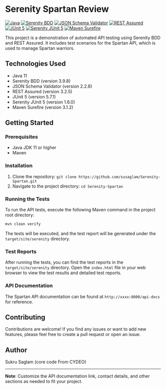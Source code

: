 # Serenity Spartan Review

[![Java](https://img.shields.io/badge/Java-11-blue)](https://www.java.com/en/)
[![Serenity BDD](https://img.shields.io/badge/Serenity%20BDD-3.9.8-orange)](https://serenity-bdd.github.io/theserenitybook/latest/index.html)
[![JSON Schema Validator](https://img.shields.io/badge/JSON%20Schema%20Validator-2.2.6-brightgreen)](https://github.com/fge/json-schema-validator)
[![REST Assured](https://img.shields.io/badge/REST%20Assured-3.2.5-yellow)](https://rest-assured.io/)
[![JUnit 5](https://img.shields.io/badge/JUnit%205-5.7.1-red)](https://junit.org/junit5/)
[![Serenity JUnit 5](https://img.shields.io/badge/Serenity%20JUnit%205-1.6.0-blueviolet)](https://github.com/serenity-bdd/serenity-junit5)
[![Maven Surefire](https://img.shields.io/badge/Maven%20Surefire-3.1.2-lightgrey)](https://maven.apache.org/surefire/maven-surefire-plugin/)

This project is a demonstration of automated API testing using Serenity BDD and REST Assured. It includes test scenarios for the Spartan API, which is used to manage Spartan warriors.

## Technologies Used

- Java 11
- Serenity BDD (version 3.9.8)
- JSON Schema Validator (version 2.2.6)
- REST Assured (version 3.2.5)
- JUnit 5 (version 5.7.1)
- Serenity JUnit 5 (version 1.6.0)
- Maven Surefire (version 3.1.2)

## Getting Started

### Prerequisites

- Java JDK 11 or higher
- Maven

### Installation

1. Clone the repository: `git clone https://github.com/susaglam/Serenity-Spartan.git`
2. Navigate to the project directory: `cd Serenity-Spartan`

### Running the Tests

To run the API tests, execute the following Maven command in the project root directory:

```bash
mvn clean verify
```

The tests will be executed, and the test report will be generated under the `target/site/serenity` directory.

### Test Reports

After running the tests, you can find the test reports in the `target/site/serenity` directory. Open the `index.html` file in your web browser to view the test results and detailed test reports.

### API Documentation

The Spartan API documentation can be found at `http://xxxx:8000/api-docs` for reference.

## Contributing

Contributions are welcome! If you find any issues or want to add new features, please feel free to create a pull request or open an issue.

## Author

Sukru Saglam (core code From CYDEO)

---
**Note**: Customize the API documentation link, contact details, and other sections as needed to fit your project.